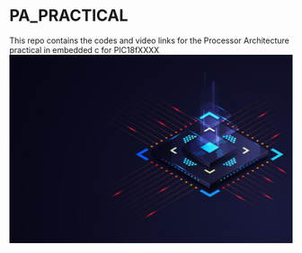 # PA_PRACTICAL
This repo contains the codes and video links for the Processor Architecture practical in embedded c for PIC18fXXXX
[![Watch the playlist](./pa_bg.jpg)](https://www.youtube.com/watch?v=H7nk8-T8Uyg&list=PL-Bn8QUxn4aLPs6W4V3Inx0KG98ZyfR3K&pp=gAQB)
